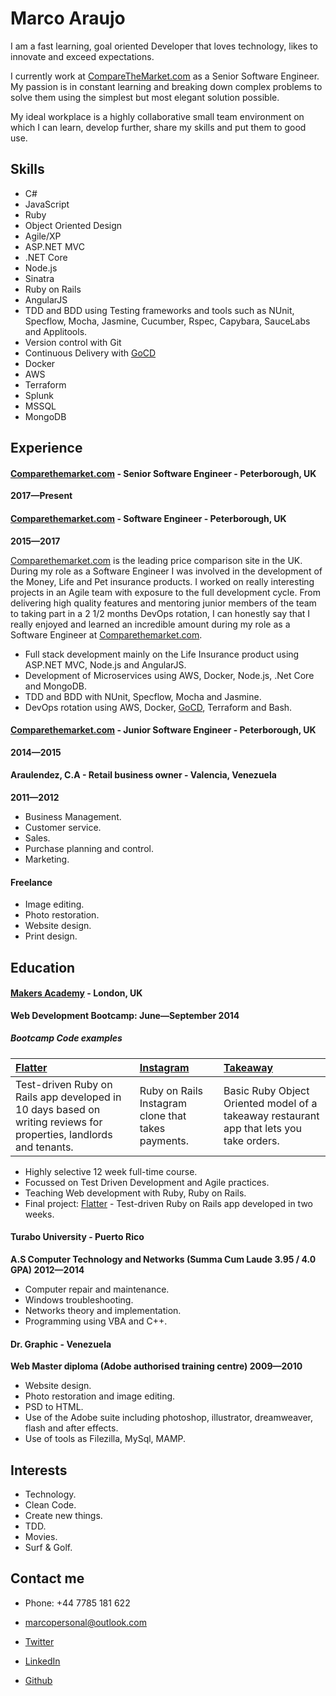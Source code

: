 Marco Araujo
=========

I am a fast learning, goal oriented Developer that loves technology, likes to innovate and exceed expectations.

I currently work at [CompareTheMarket.com] as a Senior Software Engineer. My passion is in constant learning and breaking down complex problems to solve them using the simplest but most elegant solution possible.

My ideal workplace is a highly collaborative small team environment on which I can learn, develop further, share my skills and put them to good use.

Skills
-------

  - C#
  - JavaScript
  - Ruby
  - Object­ Oriented Design
  - Agile/XP
  - ASP.NET MVC
  - .NET Core
  - Node.js
  - Sinatra
  - Ruby on Rails
  - AngularJS
  - TDD and BDD using Testing frameworks and tools such as NUnit, Specflow, Mocha, Jasmine, Cucumber, Rspec, Capybara, SauceLabs and Applitools.
  - Version control with Git
  - Continuous Delivery with [GoCD]
  - Docker
  - AWS
  - Terraform
  - Splunk
  - MSSQL
  - MongoDB

Experience
----------

#### [Comparethemarket.com] - Senior Software Engineer - Peterborough, UK
**2017&mdash;Present**

#### [Comparethemarket.com] - Software Engineer - Peterborough, UK
**2015&mdash;2017**

[Comparethemarket.com] is the leading price comparison site in the UK. During my role as a Software Engineer I was involved in the development of the Money, Life and Pet insurance products. I worked on really interesting projects in an Agile team with exposure to the full development cycle. From delivering high quality features and mentoring junior members of the team to taking part in a 2 1/2 months DevOps rotation, I can honestly say that I really enjoyed and learned an incredible amount during my role as a Software Engineer at [Comparethemarket.com].

- Full stack development mainly on the Life Insurance product using ASP.NET MVC, Node.js and AngularJS.
- Development of Microservices using AWS, Docker, Node.js, .Net Core and MongoDB.
- TDD and BDD with NUnit, Specflow, Mocha and Jasmine.
- DevOps rotation using AWS, Docker, [GoCD], Terraform and Bash.

#### [Comparethemarket.com] - Junior Software Engineer - Peterborough, UK
**2014&mdash;2015**

#### Araulendez, C.A - Retail business owner - Valencia, Venezuela
**2011&mdash;2012**
- Business Management.
- Customer service.
- Sales.
- Purchase planning and control.
- Marketing.

#### Freelance

- Image editing.
- Photo restoration.
- Website design.
- Print design.

Education
----------

#### [Makers Academy] - London, UK
**Web Development Bootcamp: June&mdash;September 2014**


##### Bootcamp Code examples

| [Flatter] | [Instagram] | [Takeaway] |
|:--------- |:----------- |:---------- |
| Test-driven Ruby on Rails app developed in 10 days based on writing reviews for properties, landlords and tenants.| Ruby on Rails Instagram clone that takes payments. | Basic Ruby Object Oriented model of a takeaway restaurant app that lets you take orders. |

- Highly selective 12 week full-time course.
- Focussed on Test Driven Development and Agile practices.
- Teaching Web development with Ruby, Ruby on Rails.
- Final project: [Flatter] - Test-driven Ruby on Rails app developed in two weeks.

#### Turabo University - Puerto Rico
**A.S Computer Technology and Networks (Summa Cum Laude 3.95 / 4.0 GPA) 2012&mdash;2014**

- Computer repair and maintenance.
- Windows troubleshooting.
- Networks theory and implementation.
- Programming using VBA and C++.

#### Dr. Graphic - Venezuela
**Web Master diploma (Adobe authorised training centre) 2009&mdash;2010**

- Website design.
- Photo restoration and image editing.
- PSD to HTML.
- Use of the Adobe suite including photoshop, illustrator, dreamweaver, flash and after effects.
- Use of tools as Filezilla, MySql, MAMP.

Interests
---------

- Technology.
- Clean Code.
- Create new things.
- TDD.
- Movies.
- Surf & Golf.



Contact me
----------

- Phone: +44 7785 181 622
- [marcopersonal@outlook.com]
- [Twitter]
- [LinkedIn]
- [Github]

  [Comparethemarket.com]:https://www.comparethemarket.com
  [Instagram]:https://github.com/marcoaam/instagram
  [Takeaway]:https://github.com/marcoaam/Takeaway-App
  [Flatter]:https://github.com/marcoaam/final-project

  [Makers Academy]:http://www.makersacademy.com
  [marcopersonal@outlook.com]: mailto:marcopersonal@outlook.com
  [GitHub]:https://github.com/marcoaam
  [LinkedIn]:http://uk.linkedin.com/in/marcoaam/
  [Twitter]:http://twitter.com/marco_web

  [GoCD]:https://www.gocd.org/
